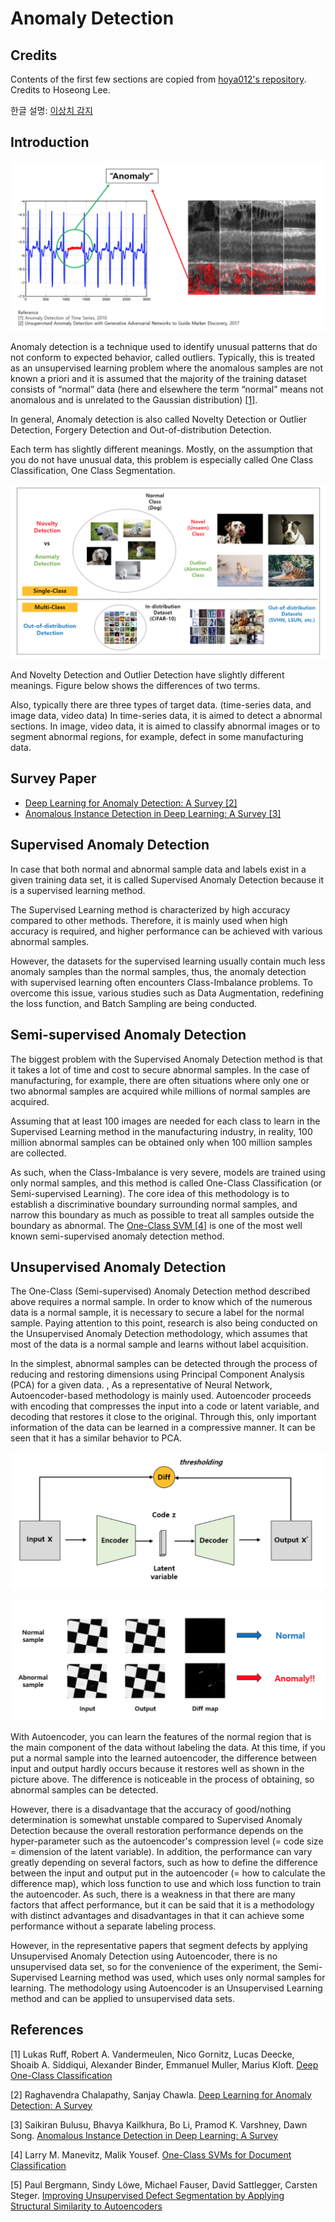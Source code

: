 # Anomaly Detection

## Credits

Contents of the first few sections are copied from [hoya012's repository](https://github.com/hoya012/awesome-anomaly-detection). Credits to Hoseong Lee.

한글 설명: [이상치 감지](https://research.sualab.com/introduction/review/2020/01/30/anomaly-detection-overview-1.html)

## Introduction

![Anomaly Detection](./imgs/anomaly_detection.png)

Anomaly detection is a technique used to identify unusual patterns that do not conform to expected behavior, called outliers. Typically, this is treated as an unsupervised learning problem where the anomalous samples are not known a priori and it is assumed that the majority of the training dataset consists of “normal” data (here and elsewhere the term “normal” means not anomalous and is unrelated to the Gaussian distribution) [[1]](http://data.bit.uni-bonn.de/publications/ICML2018.pdf).

In general, Anomaly detection is also called Novelty Detection or Outlier Detection, Forgery Detection and Out-of-distribution Detection.

Each term has slightly different meanings. Mostly, on the assumption that you do not have unusual data, this problem is especially called One Class Classification, One Class Segmentation.

![Novelty Detection and Outlier Detection](./imgs/novelty_detection_and_outlier_detection.png)

And Novelty Detection and Outlier Detection have slightly different meanings. Figure below shows the differences of two terms.

Also, typically there are three types of target data. (time-series data, and image data, video data)
In time-series data, it is aimed to detect a abnormal sections. In image, video data, it is aimed to classify abnormal images or to segment abnormal regions, for example, defect in some manufacturing data.

## Survey Paper

- [Deep Learning for Anomaly Detection: A Survey [2]](https://arxiv.org/abs/1901.03407)
- [Anomalous Instance Detection in Deep Learning: A Survey [3]](https://arxiv.org/abs/2003.06979)

## Supervised Anomaly Detection

In case that both normal and abnormal sample data and labels exist in a given training data set, it is called Supervised Anomaly Detection because it is a supervised learning method.

The Supervised Learning method is characterized by high accuracy compared to other methods. Therefore, it is mainly used when high accuracy is required, and higher performance can be achieved with various abnormal samples.

However, the datasets for the supervised learning usually contain much less anomaly samples than the normal samples, thus, the anomaly detection with supervised learning often encounters Class-Imbalance problems. To overcome this issue, various studies such as Data Augmentation, redefining the loss function, and Batch Sampling are being conducted.

## Semi-supervised Anomaly Detection

The biggest problem with the Supervised Anomaly Detection method is that it takes a lot of time and cost to secure abnormal samples. In the case of manufacturing, for example, there are often situations where only one or two abnormal samples are acquired while millions of normal samples are acquired.

Assuming that at least 100 images are needed for each class to learn in the Supervised Learning method in the manufacturing industry, in reality, 100 million abnormal samples can be obtained only when 100 million samples are collected.

As such, when the Class-Imbalance is very severe, models are trained using only normal samples, and this method is called One-Class Classification (or Semi-supervised Learning). The core idea of ​​this methodology is to establish a discriminative boundary surrounding normal samples, and narrow this boundary as much as possible to treat all samples outside the boundary as abnormal. The [One-Class SVM [4]](https://www.jmlr.org/papers/volume2/manevitz01a/manevitz01a.pdf) is one of the most well known semi-supervised anomaly detection method.

## Unsupervised Anomaly Detection

The One-Class (Semi-supervised) Anomaly Detection method described above requires a normal sample. In order to know which of the numerous data is a normal sample, it is necessary to secure a label for the normal sample. Paying attention to this point, research is also being conducted on the Unsupervised Anomaly Detection methodology, which assumes that most of the data is a normal sample and learns without label acquisition.

In the simplest, abnormal samples can be detected through the process of reducing and restoring dimensions using Principal Component Analysis (PCA) for a given data. , As a representative of Neural Network, Autoencoder-based methodology is mainly used. Autoencoder proceeds with encoding that compresses the input into a code or latent variable, and decoding that restores it close to the original. Through this, only important information of the data can be learned in a compressive manner. It can be seen that it has a similar behavior to PCA.

![Unsupervised Anomaly Detection 1](./imgs/unsupervised_anomaly_detection_1.png)

![Unsupervised Anomaly Detection 2](./imgs/unsupervised_anomaly_detection_2.png)

With Autoencoder, you can learn the features of the normal region that is the main component of the data without labeling the data. At this time, if you put a normal sample into the learned autoencoder, the difference between input and output hardly occurs because it restores well as shown in the picture above. The difference is noticeable in the process of obtaining, so abnormal samples can be detected.

However, there is a disadvantage that the accuracy of good/nothing determination is somewhat unstable compared to Supervised Anomaly Detection because the overall restoration performance depends on the hyper-parameter such as the autoencoder's compression level (= code size = dimension of the latent variable). In addition, the performance can vary greatly depending on several factors, such as how to define the difference between the input and output put in the autoencoder (= how to calculate the difference map), which loss function to use and which loss function to train the autoencoder. As such, there is a weakness in that there are many factors that affect performance, but it can be said that it is a methodology with distinct advantages and disadvantages in that it can achieve some performance without a separate labeling process.

However, in the representative papers that segment defects by applying Unsupervised Anomaly Detection using Autoencoder, there is no unsupervised data set, so for the convenience of the experiment, the Semi-Supervised Learning method was used, which uses only normal samples for learning. The methodology using Autoencoder is an Unsupervised Learning method and can be applied to unsupervised data sets.

## References

[1] Lukas Ruff, Robert A. Vandermeulen, Nico Gornitz, Lucas Deecke, Shoaib A. Siddiqui, Alexander Binder, Emmanuel Muller, Marius Kloft. [Deep One-Class Classification](http://data.bit.uni-bonn.de/publications/ICML2018.pdf)

[2] Raghavendra Chalapathy, Sanjay Chawla. [Deep Learning for Anomaly Detection: A Survey](https://arxiv.org/abs/1901.03407)

[3] Saikiran Bulusu, Bhavya Kailkhura, Bo Li, Pramod K. Varshney, Dawn Song. [Anomalous Instance Detection in Deep Learning: A Survey](https://arxiv.org/abs/2003.06979)

[4] Larry M. Manevitz, Malik Yousef. [One-Class SVMs for Document Classification](https://www.jmlr.org/papers/volume2/manevitz01a/manevitz01a.pdf)

[5] Paul Bergmann, Sindy Löwe, Michael Fauser, David Sattlegger, Carsten Steger. [Improving Unsupervised Defect Segmentation by Applying Structural Similarity to Autoencoders](https://arxiv.org/abs/1807.02011)
